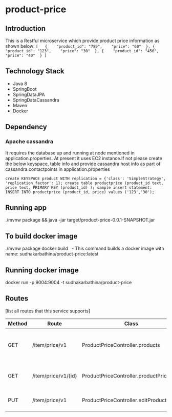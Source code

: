 # product-price
## Introduction
This is a Restful microservice which provide product price information as shown below:
`[  
{    "product_id": "789",    "price": "60"  },
{    "product_id": "123",    "price": "30"  },
{    "product_id": "456",    "price": "40"  }
]`

## Technology Stack
* Java 8
* SpringBoot
* SpringDataJPA
* SpringDataCassandra
* Maven
* Docker

## Dependency
### Apache cassandra
It requires the database up and running at node mentioned in application.properties. At present it uses EC2 instance.If not please create the below keyspace, table info and provide cassandra host info as part of cassandra.contactpoints in application.properties

`create KEYSPACE product WITH replication = {'class': 'SimpleStrategy', 'replication_factor': 1};
create table productprice (product_id text, price text, PRIMARY KEY (product_id) );
sample insert statement: INSERT INTO productprice (product_id, price) values ('123','30');`

## Running app

./mvnw package && java -jar target/product-price-0.0.1-SNAPSHOT.jar

## To build docker image

./mvnw package docker:build   - This command builds a docker image with name: sudhakarbathina/product-price:latest

## Running docker image

docker run -p 9004:9004 -t sudhakarbathina/product-price   

## Routes

[list all routes that this service supports]

| Method | Route | Class | Description
| ------ | ----- | ----- | -----------
| GET | /item/price/v1 | ProductPriceController.products | Lists all ItemIds available along with their price
| GET | /item/price/v1/{id} | ProductPriceController.productPriceById | Provides requested Itemid and price
| PUT | /item/price/v1 | ProductPriceController.editProductPrice | updates price for a input Itemid
